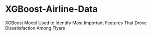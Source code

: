 # XGBoost-Airline-Data
XGBoost Model Used to Identify Most Important Features That Drove Dissatisfaction Among Flyers
